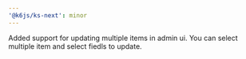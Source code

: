 ```yaml
---
'@k6js/ks-next': minor
---
```


Added support for updating multiple items in admin ui. You can select multiple item and select fiedls to update.
